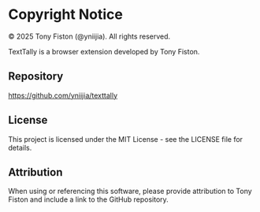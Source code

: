 # Copyright Notice

© 2025 Tony Fiston (@yniijia). All rights reserved.

TextTally is a browser extension developed by Tony Fiston.

## Repository
https://github.com/yniijia/texttally

## License
This project is licensed under the MIT License - see the LICENSE file for details.

## Attribution
When using or referencing this software, please provide attribution to Tony Fiston and include a link to the GitHub repository.